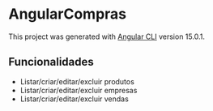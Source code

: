 # AngularCompras

This project was generated with [Angular CLI](https://github.com/angular/angular-cli) version 15.0.1.

## Funcionalidades

* Listar/criar/editar/excluir produtos
* Listar/criar/editar/excluir empresas
* Listar/criar/editar/excluir vendas
